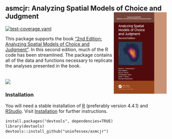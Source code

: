 
## asmcjr: Analyzing Spatial Models of Choice and Judgment <img src="man/figures/logo.png" width="165" align="right" /> <br />

[![test-coverage.yaml](https://github.com/uniofessex/asmcjr/actions/workflows/test-coverage.yaml/badge.svg)](https://github.com/uniofessex/asmcjr/actions/workflows/test-coverage.yaml)

This package supports the book [“2nd Edition: Analyzing Spatial Models
of Choice and
Judgment”](https://www.routledge.com/Analyzing-Spatial-Models-of-Choice-and-Judgment/II-Bakker-Carroll-Hare-Poole-Rosenthal/p/book/9781138715332).
In this second edition, much of the R code has been streamlined. The
package contains all of the data and functions necessary to replicate
the analyses presented in the book.

<br />
<img src="https://raw.githack.com/uniofessex/asmcjr/master/man/figures/book_image.jpg" width="200" align="center" />  
 

### Installation

You will need a stable installation of
[R](https://cran.r-project.org/mirrors.html) (preferably version 4.4.1)
and [RStudio](https://rstudio.com/products/rstudio/download/#download).
Visit [Installation](articles/installation.html) for further
instructions.

<!-- README.md is generated from README.Rmd. Please edit that file -->

    install.packages("devtools", dependencies=TRUE)
    library(devtools)
    devtools::install_github("uniofessex/asmcjr")
